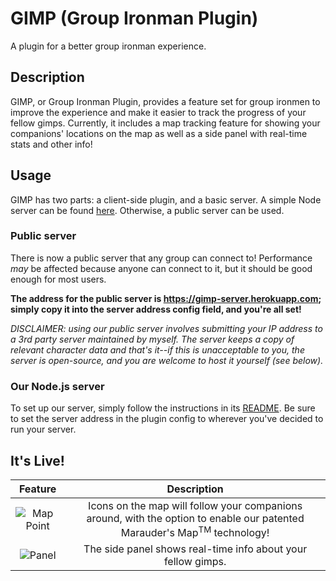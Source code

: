 # GIMP (Group Ironman Plugin)

A plugin for a better group ironman experience.

## Description

GIMP, or Group Ironman Plugin, provides a feature set for group ironmen to improve the experience
and make it easier to track the progress of your fellow gimps. Currently, it includes a map tracking
feature for showing your companions' locations on the map as well as a side panel with real-time stats
and other info!

## Usage

GIMP has two parts: a client-side plugin, and a basic server. A simple Node server can be found
[here](https://github.com/davidvorona/gimp-server). Otherwise, a public server can be used.

### Public server

There is now a public server that any group can connect to! Performance *may* be affected
because anyone can connect to it, but it should be good enough for most users.

**The address for the public server is https://gimp-server.herokuapp.com; simply copy it into the server address config
field, and you're all set!**

*DISCLAIMER: using our public server involves submitting your IP address to a 3rd party server maintained by myself.
The server keeps a copy of relevant character data and that's it--if this is unacceptable to you, the server is open-source,
and you are welcome to host it yourself (see below).*

### Our Node.js server

To set up our server, simply follow the instructions in its [README](https://github.com/davidvorona/gimp-server).
Be sure to set the server address in the plugin config to wherever you've decided to run your server.

## It's Live!

| Feature | Description |
| :-------------: | :-------------: |
| ![Map Point](https://i.imgur.com/vaD8z90.png)  | Icons on the map will follow your companions around, with the option to enable our patented Marauder's Map<sup>TM</sup> technology!  |
| ![Panel](https://i.imgur.com/wp1WrOm.png)  | The side panel shows real-time info about your fellow gimps.  |
